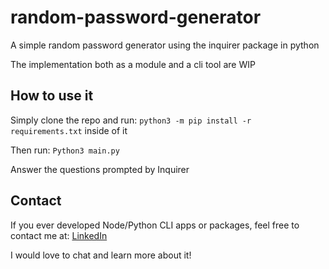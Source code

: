 # random-password-generator

A simple random password generator using the inquirer package in python

The implementation both as a module and a cli tool are WIP

## How to use it

Simply clone the repo and run: `python3 -m pip install -r requirements.txt` inside of it  

Then run: `Python3 main.py`  

Answer the questions prompted by Inquirer

## Contact
If you ever developed Node/Python CLI apps or packages, feel free to contact me at: [LinkedIn](https://www.linkedin.com/in/brainon-queiroz/)  

I would love to chat and learn more about it!
